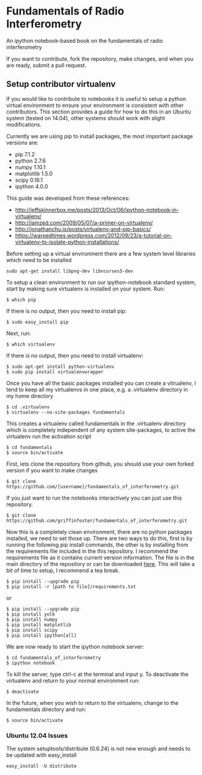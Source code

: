 # Fundamentals of Radio Interferometry

An ipython notebook-based book on the fundamentals of radio interferometry

If you want to contribute, fork the repository, make changes, and when you are ready, submit a pull request.

## Setup contributor virtualenv

If you would like to contribute to notebooks it is useful to setup a python virtual environment to ensure your environment is consistent with other contributors. This section provides a guide for how to do this in an Ubuntu system (tested on 14.04), other systems should work with slight modifications.

Currently we are using pip to install packages, the most important package versions are:

* pip 7.1.2
* python 2.7.6
* numpy 1.10.1
* matplotlib 1.5.0
* scipy 0.16.1
* ipython 4.0.0

This guide was developed from these references:

* <http://jeffskinnerbox.me/posts/2013/Oct/06/ipython-notebook-in-virtualenv/>
* <http://iamzed.com/2009/05/07/a-primer-on-virtualenv/>
* <http://jonathanchu.is/posts/virtualenv-and-pip-basics/>
* <https://warpedtimes.wordpress.com/2012/09/23/a-tutorial-on-virtualenv-to-isolate-python-installations/>

Before setting up a virtual environment there are a few system level libraries which need to be installed

```
sudo apt-get install libpng-dev libncurses5-dev
```

To setup a clean environment to run our ipython-notebook standard system, start by making sure virtualenv is installed on your system. Run:

```
$ which pip
```

If there is no output, then you need to install pip:

```
$ sudo easy_install pip
```

Next, run:

```
$ which virtualenv
```

If there is no output, then you need to install virtualenv:

```
$ sudo apt-get install python-virtualenv
$ sudo pip install virtualenvwrapper
```

Once you have all the basic packages installed you can create a vitrualenv, I tend to keep all my virtualenvs in one place, e.g. a .virtualenv directory in my home directory

```
$ cd .virtualenv
$ virtualenv --no-site-packages fundamentals
```

This creates a virtualenv called fundamentals in the .virtualenv directory which is completely independent of any system site-packages, to active the virtualenv run the activation script

```
$ cd fundamentals
$ source bin/activate
```

First, lets clone the repository from github, you should use your own forked version if you want to make changes

```
$ git clone https://github.com/[username]/fundamentals_of_interferometry.git
```

If you just want to run the notebooks interactively you can just use this repository.

```
$ git clone https://github.com/griffinfoster/fundamentals_of_interferometry.git
```

Now this is a completely clean environment, there are no python packages installed, we need to set those up. There are two ways to do this, first is by running the following pip install commands, the other is by installing from the requirements file included in the this repository. I recommend the requirements file as it contains current version information. The file is in the main directory of the repository or can be downloaded [here](https://raw.githubusercontent.com/griffinfoster/fundamentals_of_interferometry/master/requirements.txt). This will take a bit of time to setup, I recommend a tea break.

```
$ pip install --upgrade pip
$ pip install -r [path to file]/requirements.txt
```

or

```
$ pip install --upgrade pip
$ pip install yolk
$ pip install numpy
$ pip install matplotlib
$ pip install scipy
$ pip install ipython[all]
```

We are now ready to start the ipython notebook server:

```
$ cd fundamentals_of_interferometry
$ ipython notebook
```

To kill the server, type ctrl-c at the terminal and input y. To deactivate the virtualenv and return to your normal environment run:

```
$ deactivate
```

In the future, when you wish to return to the virtualenv, change to the fundamentals directory and run:

```
$ source bin/activate
```

### Ubuntu 12.04 Issues

The system setuptools/distribute (0.6.24) is not new enough and needs to be updated with easy_install

```
easy_install -U distribute
```